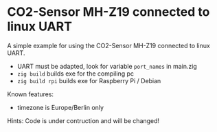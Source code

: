 # CO2-Sensor MH-Z19 connected to linux UART
A simple example for using the CO2-Sensor MH-Z19 connected to linux UART.

- UART must be adapted, look for variable `port_names` in main.zig
- `zig build` builds exe for the compiling pc
- `zig build rpi` builds exe for Raspberry Pi / Debian

Known features: 
- timezone is Europe/Berlin only

Hints:
Code is under contruction and will be changed!
